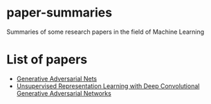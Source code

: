 # paper-summaries
Summaries of some research papers in the field of Machine Learning


# List of papers
* [Generative Adversarial Nets](https://github.com/akashbangera758/paper-summaries/blob/master/Generative-Adversarial-nets.md) 
* [Unsupervised Representation Learning with Deep Convolutional Generative Adversarial Networks](https://github.com/akashbangera758/paper-summaries/blob/master/unsupervised-representation-learning-with-deep-convolutional-generative-adversarial-networks.md)
